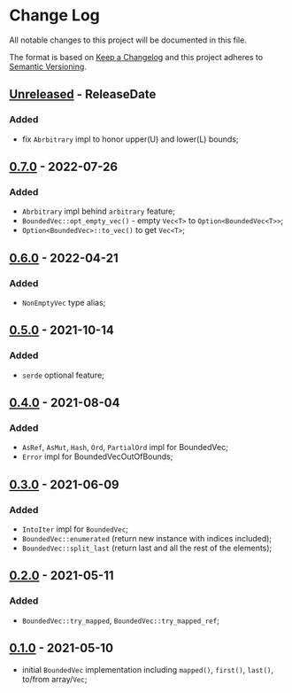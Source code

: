 # Change Log
All notable changes to this project will be documented in this file.

The format is based on [Keep a Changelog](http://keepachangelog.com/)
and this project adheres to [Semantic Versioning](http://semver.org/).

<!-- next-header -->
## [Unreleased] - ReleaseDate
### Added
- fix `Abrbitrary` impl to honor upper(U) and lower(L) bounds;

## [0.7.0] - 2022-07-26


### Added
- `Abrbitrary` impl behind `arbitrary` feature;
- `BoundedVec::opt_empty_vec()` - empty `Vec<T>` to `Option<BoundedVec<T>>`;
- `Option<BoundedVec>::to_vec()` to get `Vec<T>`;

## [0.6.0] - 2022-04-21

### Added
- `NonEmptyVec` type alias;

## [0.5.0] - 2021-10-14

### Added
- `serde` optional feature;

## [0.4.0] - 2021-08-04

### Added
- `AsRef`, `AsMut`, `Hash`, `Ord`, `PartialOrd` impl for BoundedVec;
- `Error` impl for BoundedVecOutOfBounds;

## [0.3.0] - 2021-06-09

### Added 
- `IntoIter` impl for `BoundedVec`;
- `BoundedVec::enumerated` (return new instance with indices included);
- `BoundedVec::split_last` (return last and all the rest of the elements);

## [0.2.0] - 2021-05-11

### Added
- `BoundedVec::try_mapped`,  `BoundedVec::try_mapped_ref`;

## [0.1.0] - 2021-05-10

- initial `BoundedVec` implementation including `mapped()`, `first()`, `last()`, to/from array/`Vec`;

<!-- next-url -->
[Unreleased]: https://github.com/ergoplatform/bounded-vec/compare/v0.7.0...HEAD
[0.7.0]: https://github.com/ergoplatform/bounded-vec/compare/v0.6.0...v0.7.0
[0.6.0]: https://github.com/ergoplatform/bounded-vec/compare/v0.5.0...v0.6.0
[0.5.0]: https://github.com/ergoplatform/bounded-vec/compare/v0.4.0...v0.5.0
[0.4.0]: https://github.com/ergoplatform/bounded-vec/compare/v0.3.0...v0.4.0
[0.3.0]: https://github.com/ergoplatform/bounded-vec/compare/v0.2.0...v0.3.0
[0.2.0]: https://github.com/ergoplatform/bounded-vec/compare/v0.1.0...v0.2.0
[0.1.0]: https://github.com/ergoplatform/bounded-vec/compare/v0.0.0...v0.1.0

